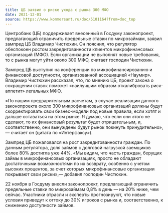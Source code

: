 ```yaml
---
title: ЦБ заявил о риске ухода с рынка 300 МФО
date: 2021-12-01
source: https://www.kommersant.ru/doc/5101164?from=doc_top
---
```



Центробанк (ЦБ) поддерживает внесенный в Госдуму законопроект, предлагающий ограничить предельные ставки по микрозаймам, заявил зампред ЦБ Владимир Чистюхин. Он пояснил, что регулятор обеспокоен ростом закредитованности клиентов микрофинансовых организаций (МФО). Если организации не выполнят новые требования, то с рынка могут уйти около 300 МФО, считает господин Чистюхин.

Зампред ЦБ выступил на конференции по микрофинансированию и финансовой доступности, организованной ассоциацией «Наумир». Владимир Чистюхин рассказал, что, по мнению ЦБ, проект закона о сокращении ставок поможет «наилучшим образом откалибровать риск-аппетит» легальных МФО.

«По нашим предварительным расчетам, в случае реализации данного законопроекта около 300 микрофинансовых организаций должны будут скорректировать свои бизнес-модели под новые правила, если хотят и дальше оставаться на этом рынке. Я думаю, что если они этого не сделают, то их финансовый результат будет отрицательным, и, соответственно, они вынуждены будут рынок покинуть принудительно»,— считает он (цитата по «Интерфаксу»).

Зампред ЦБ пожаловался на рост закредитованности граждан. По данным регулятора, доля займов с долговой нагрузкой заемщиков более 80% достигла уже 44%. «Мы видим, что часть граждан, берущих займы в микрофинансовых организациях, просто не обладают достаточными возможностями по их возврату, особенно с учетом высоких процентов, за счет которых микрофинансовые организации покрывают свои риски»,— добавил господин Чистюхин.

22 ноября в Госдуму внесли законопроект, предлагающий ограничить предельные ставки по микрозаймам 0,8% в день — на 20% ниже, чем сейчас. Участники отрасли и эксперты прогнозируют, что новые условия приведут к оттоку до 30% игроков с рынка и, соответственно, к снижению доступности займов.